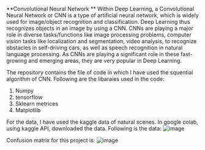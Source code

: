 **Convolutional Neural Network **
 Within Deep Learning, a Convolutional Neural Network or CNN is a type of artificial neural network, which is widely used for image/object recognition and classification. Deep Learning thus recognizes objects in an image by using a CNN. CNNs are playing a major role in diverse tasks/functions like image processing problems, computer vision tasks like localization and segmentation, video analysis, to recognize obstacles in self-driving cars, as well as speech recognition in natural language processing. As CNNs are playing a significant role in these fast-growing and emerging areas, they are very popular in Deep Learning.
 
 The repository contains the file of code in which I have used the squential algorithm of CNN. Following are the libaraies used in the code:
 1. Numpy
 2. tensorflow 
 3. Sklearn metrices 
 4. Matplotlib 
 
 For the data, I have used the kaggle data of natural scenes. In google colab, using kaggle API, downloaded the data.
 Following is the data:
 ![image](https://user-images.githubusercontent.com/121246217/209172467-ec8f759a-06cb-4243-9db3-85f264b2b897.png)

Confusion matrix for this project is:
![image](https://user-images.githubusercontent.com/121246217/209172649-c50e4381-21f2-45a4-aedb-33619ad76643.png)
